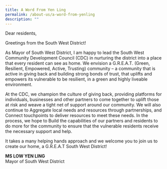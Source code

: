 ```yaml
---
title: A Word From Yen Ling
permalink: /about-us/a-word-from-yenling
description: ""
---
```

Dear residents,

Greetings from the South West District!

As Mayor of South West District, I am happy to lead the South West Community Development Council (CDC) in nurturing the district into a place that every resident can see as home. We envision a G.R.E.A.T. (Green, Resilient, Empowered, Active, Trusting) community – a community that is active in giving back and building strong bonds of trust, that uplifts and empowers its vulnerable to be resilient, in a green and highly liveable environment.
 
At the CDC, we champion the culture of giving back, providing platforms for individuals, businesses and other partners to come together to uplift those at risk and weave a tight net of support around our community.  We will also continue to Aggregate local needs and resources through partnerships, and Connect touchpoints to deliver resources to meet these needs. In the process, we hope to Build the capabilities of our partners and residents to do more for the community to ensure that the vulnerable residents receive the necessary support and help.
 
It takes a many helping hands approach and we welcome you to join us to create our home, a G.R.E.A.T South West District!
 
**MS LOW YEN LING**<br>
Mayor of South West District 